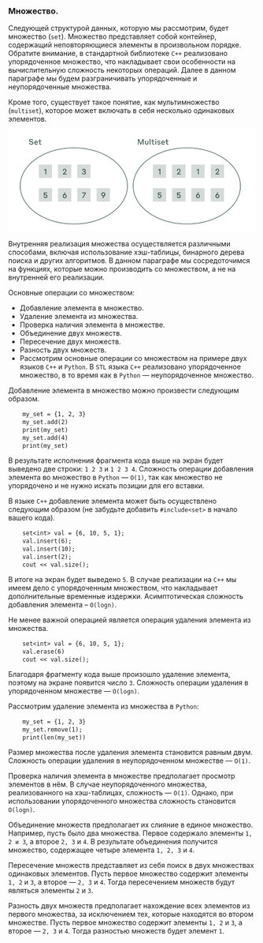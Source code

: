### Множество.

Следующей структурой данных, которую мы рассмотрим, будет множество (`set`). Множество представляет собой контейнер, 
содержащий неповторяющиеся элементы в произвольном порядке. Обратите внимание, в стандартной библиотеке `С++` реализовано
упорядоченное множество, что накладывает свои особенности на вычислительную сложность некоторых операций. Далее в данном
параграфе мы будем разграничивать упорядоченные и неупорядоченные множества.

Кроме того, существует такое понятие, как мультимножество (`multiset`), которое может включать в себя несколько одинаковых
элементов.

![img.png](content%2Fimg.png)

Внутренняя реализация множества осуществляется различными способами, включая использование хэш-таблицы, бинарного дерева
поиска и других алгоритмов. В данном параграфе мы сосредоточимся на функциях, которые можно производить со множеством,
а не на внутренней его реализации.

Основные операции со множеством:

- Добавление элемента в множество.
- Удаление элемента из множества.
- Проверка наличия элемента в множестве.
- Объединение двух множеств.
- Пересечение двух множеств.
- Разность двух множеств.
- Рассмотрим основные операции со множеством на примере двух языков `С++` и `Python`. В `STL` языка `С++` реализовано 
упорядоченное множество, в то время как в `Python` — неупорядоченное множество.

Добавление элемента в множество можно произвести следующим образом.

```
    my_set = {1, 2, 3}
    my_set.add(2)
    print(my_set)
    my_set.add(4)
    print(my_set)
```

В результате исполнения фрагмента кода выше на экран будет выведено две строки: `1 2 3` и `1 2 3 4`. Сложность операции 
добавления элемента во множество в `Python` — `O(1)`, так как множество не упорядочено и не нужно искать позиции для его
вставки.

В языке `С++` добавление элемента может быть осуществлено следующим образом (не забудьте добавить `#include<set>` в начало
вашего кода).

```
    set<int> val = {6, 10, 5, 1};
    val.insert(6);
    val.insert(10);
    val.insert(2);
    cout << val.size();
```

В итоге на экран будет выведено `5`. В случае реализации на `С++` мы имеем дело с упорядоченным множеством, что накладывает
дополнительные временные издержки. Асимптотическая сложность добавления элемента – `O(logn)`.

Не менее важной операцией является операция удаления элемента из множества.

```
    set<int> val = {6, 10, 5, 1};
    val.erase(6)
    cout << val.size();
```

Благодаря фрагменту кода выше произошло удаление элемента, поэтому на экране появится число `3`. Сложность операции удаления
в упорядоченном множестве — `O(logn)`.

Рассмотрим удаление элемента из множества в `Python`:

```
    my_set = {1, 2, 3}
    my_set.remove(1);
    print(len(my_set))
```

Размер множества после удаления элемента становится равным двум. Сложность операции удаления в неупорядоченном множестве — `O(1)`.

Проверка наличия элемента в множестве предполагает просмотр элементов в нём. В случае неупорядоченного множества, реализованного
на хэш-таблицах, сложность — `О(1)`. Однако, при использовании упорядоченного множества сложность становится `O(logn)`.

Объединение множеств предполагает их слияние в единое множество. Например, пусть было два множества. Первое содержало элементы
`1, 2 и 3`, а второе `2, 3` и `4`. В результате объединения получится множество, содержащее четыре элемента `1, 2, 3` и `4`.

Пересечение множеств представляет из себя поиск в двух множествах одинаковых элементов. Пусть первое множество содержит 
элементы `1, 2` и `3`, а второе — `2, 3` и `4`. Тогда пересечением множеств будут являться элементы `2` и `3`.

Разность двух множеств предполагает нахождение всех элементов из первого множества, за исключением тех, которые находятся
во втором множестве. Пусть первое множество содержит элементы `1, 2` и `3`, а второе — `2, 3` и `4`. Тогда разностью множеств
будет элемент `1`.